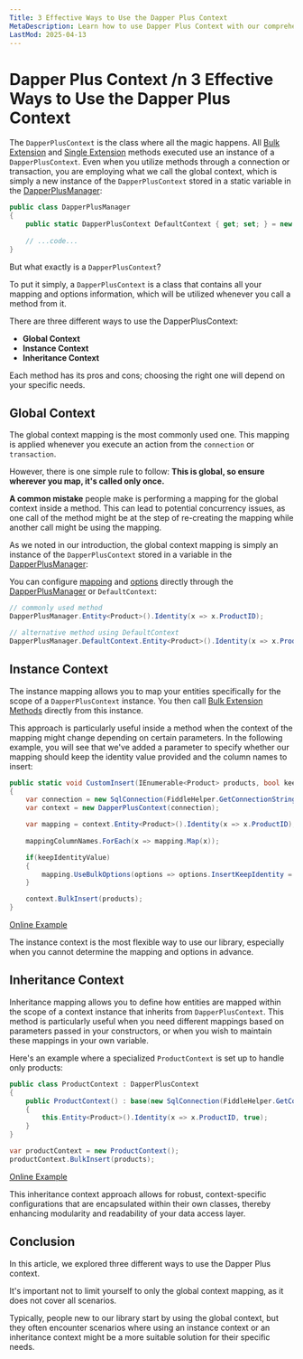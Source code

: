 ```yaml
---
Title: 3 Effective Ways to Use the Dapper Plus Context 
MetaDescription: Learn how to use Dapper Plus Context with our comprehensive guide on 'Global Context', 'Instance Context', and 'Inheritance Context'.
LastMod: 2025-04-13
---
```


# Dapper Plus Context /n 3 Effective Ways to Use the Dapper Plus Context

The `DapperPlusContext` is the class where all the magic happens. All [Bulk Extension](bulk-extensions-methods) and [Single Extension](single-extensions-methods) methods executed use an instance of a `DapperPlusContext`. Even when you utilize methods through a connection or transaction, you are employing what we call the global context, which is simply a new instance of the `DapperPlusContext` stored in a static variable in the [DapperPlusManager](/dapper-plus-manager):

```csharp
public class DapperPlusManager
{
    public static DapperPlusContext DefaultContext { get; set; } = new DapperPlusContext();
    
    // ...code...
}
```

But what exactly is a `DapperPlusContext`?

To put it simply, a `DapperPlusContext` is a class that contains all your mapping and options information, which will be utilized whenever you call a method from it.

There are three different ways to use the DapperPlusContext:

- **Global Context**
- **Instance Context**
- **Inheritance Context**

Each method has its pros and cons; choosing the right one will depend on your specific needs.

## Global Context

The global context mapping is the most commonly used one. This mapping is applied whenever you execute an action from the `connection` or `transaction`.

However, there is one simple rule to follow: **This is global, so ensure wherever you map, it's called only once.**

**A common mistake** people make is performing a mapping for the global context inside a method. This can lead to potential concurrency issues, as one call of the method might be at the step of re-creating the mapping while another call might be using the mapping.

As we noted in our introduction, the global context mapping is simply an instance of the `DapperPlusContext` stored in a variable in the [DapperPlusManager](/dapper-plus-manager):

You can configure [mapping](/mapping) and [options](/options) directly through the [DapperPlusManager](/dapper-plus-manager) or `DefaultContext`:

```csharp
// commonly used method
DapperPlusManager.Entity<Product>().Identity(x => x.ProductID);

// alternative method using DefaultContext
DapperPlusManager.DefaultContext.Entity<Product>().Identity(x => x.ProductID);
```

## Instance Context

The instance mapping allows you to map your entities specifically for the scope of a `DapperPlusContext` instance. You then call [Bulk Extension Methods](/bulk-extensions-methods) directly from this instance.

This approach is particularly useful inside a method when the context of the mapping might change depending on certain parameters. In the following example, you will see that we've added a parameter to specify whether our mapping should keep the identity value provided and the column names to insert:

```csharp
public static void CustomInsert(IEnumerable<Product> products, bool keepIdentityValue, List<string> mappingColumnNames)
{
	var connection = new SqlConnection(FiddleHelper.GetConnectionStringSqlServer());
	var context = new DapperPlusContext(connection);

	var mapping = context.Entity<Product>().Identity(x => x.ProductID);
	
	mappingColumnNames.ForEach(x => mapping.Map(x));

	if(keepIdentityValue)
	{
		mapping.UseBulkOptions(options => options.InsertKeepIdentity = true);
	}

	context.BulkInsert(products);
}
```

[Online Example](https://dotnetfiddle.net/JODTb7)

The instance context is the most flexible way to use our library, especially when you cannot determine the mapping and options in advance.

## Inheritance Context

Inheritance mapping allows you to define how entities are mapped within the scope of a context instance that inherits from `DapperPlusContext`. This method is particularly useful when you need different mappings based on parameters passed in your constructors, or when you wish to maintain these mappings in your own variable.

Here's an example where a specialized `ProductContext` is set up to handle only products:

```csharp
public class ProductContext : DapperPlusContext
{
    public ProductContext() : base(new SqlConnection(FiddleHelper.GetConnectionStringSqlServer()))
    {
        this.Entity<Product>().Identity(x => x.ProductID, true);
    }
}

var productContext = new ProductContext();
productContext.BulkInsert(products);
```

[Online Example](https://dotnetfiddle.net/qGVnl2)

This inheritance context approach allows for robust, context-specific configurations that are encapsulated within their own classes, thereby enhancing modularity and readability of your data access layer.

## Conclusion
In this article, we explored three different ways to use the Dapper Plus context.

It's important not to limit yourself to only the global context mapping, as it does not cover all scenarios.

Typically, people new to our library start by using the global context, but they often encounter scenarios where using an instance context or an inheritance context might be a more suitable solution for their specific needs.